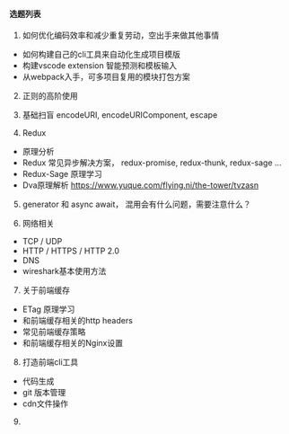 #### 选题列表
1. 如何优化编码效率和减少重复劳动，空出手来做其他事情
  - 如何构建自己的cli工具来自动化生成项目模版
  - 构建vscode extension 智能预测和模板输入
  - 从webpack入手，可多项目复用的模块打包方案

2. 正则的高阶使用

3. 基础扫盲
  encodeURI, encodeURIComponent, escape

4. Redux
  - 原理分析
  - Redux 常见异步解决方案， redux-promise, redux-thunk, redux-sage ...
  - Redux-Sage 原理学习
  - Dva原理解析 https://www.yuque.com/flying.ni/the-tower/tvzasn

5. generator 和 async await， 混用会有什么问题，需要注意什么？


6. 网络相关
- TCP / UDP
- HTTP / HTTPS / HTTP 2.0
- DNS
- wireshark基本使用方法

7. 关于前端缓存
  - ETag 原理学习
  - 和前端缓存相关的http headers
  - 常见前端缓存策略
  - 和前端缓存相关的Nginx设置

8. 打造前端cli工具
  - 代码生成
  - git 版本管理
  - cdn文件操作

9.




